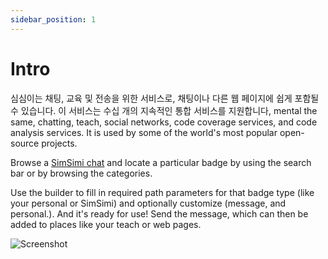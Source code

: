 ```yaml
---
sidebar_position: 1
---
```


# Intro

심심이는 채팅, 교육 및 전송을 위한 서비스로, 채팅이나 다른 웹 페이지에 쉽게 포함될 수 있습니다. 이 서비스는 수십 개의 지속적인 통합 서비스를 지원합니다, mental the same, chatting, teach, social networks, code coverage services, and code analysis services. It is used by some of the world's most popular open-source projects.

Browse a [SimSimi chat](/chat) and locate a particular badge by using the search bar or by browsing the categories.

Use the builder to fill in required path parameters for that badge type (like your personal or SimSimi) and optionally customize (message, and personal.). And it's ready for use! Send the message, which can then be added to places like your teach or web pages.

![Screenshot](https://cdn6.aptoide.com/imgs/b/5/b/b5b7ab921454990d1f2104105a8d4ced_screen.png)
